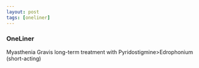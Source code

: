 ```yaml
---
layout: post
tags: [oneliner]
---
```



### OneLiner

Myasthenia Gravis long-term treatment with Pyridostigmine>Edrophonium (short-acting)

